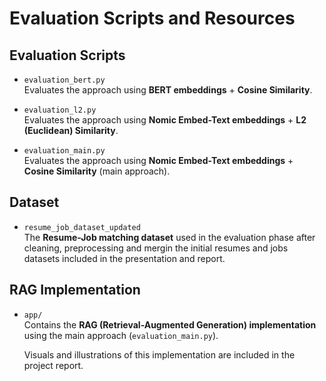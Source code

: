 # Evaluation Scripts and Resources

## Evaluation Scripts

- `evaluation_bert.py`  
  Evaluates the approach using **BERT embeddings** + **Cosine Similarity**.

- `evaluation_l2.py`  
  Evaluates the approach using **Nomic Embed-Text embeddings** + **L2 (Euclidean) Similarity**.

- `evaluation_main.py`  
  Evaluates the approach using **Nomic Embed-Text embeddings** + **Cosine Similarity** (main approach).

## Dataset

- `resume_job_dataset_updated`  
  The **Resume-Job matching dataset** used in the evaluation phase after cleaning, preprocessing and mergin the initial resumes and jobs datasets included in the presentation and report.

## RAG Implementation

- `app/`  
  Contains the **RAG (Retrieval-Augmented Generation) implementation** using the main approach (`evaluation_main.py`).
  
  Visuals and illustrations of this implementation are included in the project report.
